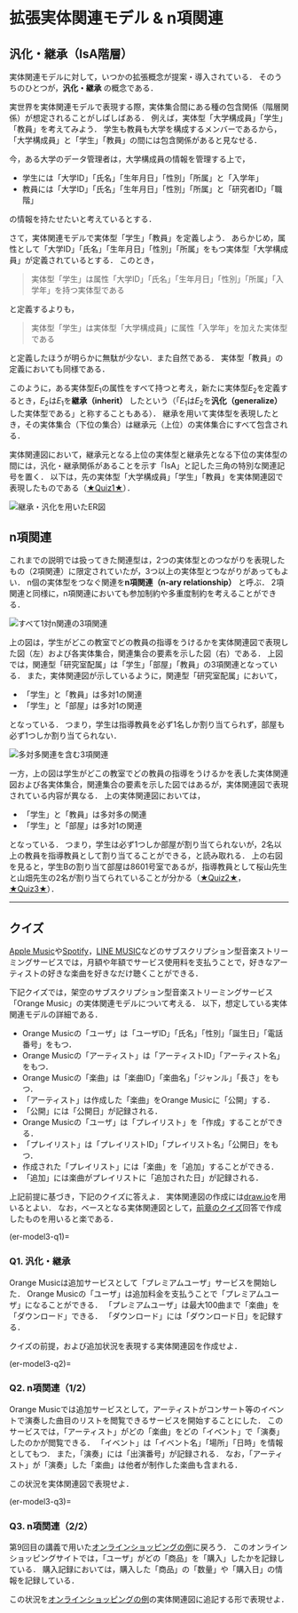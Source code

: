 # 拡張実体関連モデル & n項関連


## 汎化・継承（IsA階層）
実体関連モデルに対して，いつかの拡張概念が提案・導入されている．
そのうちのひとつが，**汎化・継承** の概念である．

実世界を実体関連モデルで表現する際，実体集合間にある種の包含関係（階層関係）が想定されることがしばしばある．
例えば，実体型「大学構成員」「学生」「教員」を考えてみよう．
学生も教員も大学を構成するメンバーであるから，「大学構成員」と「学生」「教員」の間には包含関係があると見なせる．

今，ある大学のデータ管理者は，大学構成員の情報を管理する上で，
- 学生には「大学ID」「氏名」「生年月日」「性別」「所属」と「入学年」
- 教員には「大学ID」「氏名」「生年月日」「性別」「所属」と「研究者ID」「職階」

の情報を持たせたいと考えているとする．

さて，実体関連モデルで実体型「学生」「教員」を定義しよう．
あらかじめ，属性として「大学ID」「氏名」「生年月日」「性別」「所属」をもつ実体型「大学構成員」が定義されているとする．
このとき，

> 実体型「学生」は属性「大学ID」「氏名」「生年月日」「性別」「所属」「入学年」を持つ実体型である

と定義するよりも，

>  実体型「学生」は実体型「大学構成員」に属性「入学年」を加えた実体型である

と定義したほうが明らかに無駄が少ない．また自然である．
実体型「教員」の定義においても同様である．

このように，ある実体型$E_1$の属性をすべて持つと考え，新たに実体型$E_2$を定義するとき，$E_2$は$E_1$を**継承（inherit）** したという（「$E_1$は$E_2$を**汎化（generalize）** した実体型である」と称することもある）．
継承を用いて実体型を表現したとき，その実体集合（下位の集合）は継承元（上位）の実体集合にすべて包含される．

実体関連図において，継承元となる上位の実体型と継承先となる下位の実体型の間には，汎化・継承関係があることを示す「IsA」と記した三角の特別な関連記号を置く．
以下は，先の実体型「大学構成員」「学生」「教員」を実体関連図で表現したものである（[★Quiz1★](#er-model3-q1)）．

![継承・汎化を用いたER図](fig/inheritance.png "継承・汎化を用いたER図")


## n項関連
これまでの説明では扱ってきた関連型は，2つの実体型とのつながりを表現したもの（2項関連）に限定されていたが，3つ以上の実体型とつながりがあってもよい．
n個の実体型をつなぐ関連を**n項関連（n-ary relationship）** と呼ぶ．
2項関連と同様に，n項関連においても参加制約や多重度制約を考えることができる．

![すべて1対n関連の3項関連](fig/3-ary-relationship1.png "すべて1対n関連の3項関連")

上の図は，学生がどこの教室でどの教員の指導をうけるかを実体関連図で表現した図（左）および各実体集合，関連集合の要素を示した図（右）である．
上図では，関連型「研究室配属」は「学生」「部屋」「教員」の3項関連となっている．
また，実体関連図が示しているように，関連型「研究室配属」において，
- 「学生」と「教員」は多対1の関連
- 「学生」と「部屋」は多対1の関連

となっている．
つまり，学生は指導教員を必ず1名しか割り当てられず，部屋も必ず1つしか割り当てられない．


![多対多関連を含む3項関連](fig/3-ary-relationship2.png "多対多関連を含む3項関連")

一方，上の図は学生がどこの教室でどの教員の指導をうけるかを表した実体関連図および各実体集合，関連集合の要素を示した図ではあるが，実体関連図で表現されている内容が異なる．
上の実体関連図においては，
- 「学生」と「教員」は多対多の関連
- 「学生」と「部屋」は多対1の関連

となっている．
つまり，学生は必ず1つしか部屋が割り当てられないが，2名以上の教員を指導教員として割り当てることができる，と読み取れる．
上の右図を見ると，学生Bの割り当て部屋は8601号室であるが，指導教員として桜山先生と山畑先生の2名が割り当てられていることが分かる（[★Quiz2★](#er-model3-q2)，[★Quiz3★](#er-model3-q3)）．

---


## クイズ
[Apple Music](https://music.apple.com/)や[Spotify](https://open.spotify.com/)，[LINE MUSIC](https://music.line.me/about/)などのサブスクリプション型音楽ストリーミングサービスでは，月額や年額でサービス使用料を支払うことで，好きなアーティストの好きな楽曲を好きなだけ聴くことができる．

下記クイズでは，架空のサブスクリプション型音楽ストリーミングサービス「Orange Music」の実体関連モデルについて考える．
以下，想定している実体関連モデルの詳細である．

- Orange Musicの「ユーザ」は「ユーザID」「氏名」「性別」「誕生日」「電話番号」をもつ．
- Orange Musicの「アーティスト」は「アーティストID」「アーティスト名」をもつ．
- Orange Musicの「楽曲」は「楽曲ID」「楽曲名」「ジャンル」「長さ」をもつ．
- 「アーティスト」は作成した「楽曲」をOrange Musicに「公開」する．
- 「公開」には「公開日」が記録される．
- Orange Musicの「ユーザ」は「プレイリスト」を「作成」することができる．
- 「プレイリスト」は「プレイリストID」「プレイリスト名」「公開日」をもつ．
- 作成された「プレイリスト」には「楽曲」を「追加」することができる．
- 「追加」には楽曲がプレイリストに「追加された日」が記録される．

上記前提に基づき，下記のクイズに答えよ．
実体関連図の作成には[draw.io](https://app.diagrams.net/)を用いるとよい．
なお，ベースとなる実体関連図として，[前章のクイズ](02.ipynb)回答で作成したものを用いると楽である．


(er-model3-q1)=
### Q1. 汎化・継承
Orange Musicは追加サービスとして「プレミアムユーザ」サービスを開始した．
Orange Musicの「ユーザ」は追加料金を支払うことで「プレミアムユーザ」になることができる．
「プレミアムユーザ」は最大100曲まで「楽曲」を「ダウンロード」できる．
「ダウンロード」には「ダウンロード日」を記録する．

クイズの前提，および追加状況を表現する実体関連図を作成せよ．


(er-model3-q2)=
### Q2. n項関連（1/2）
Orange Musicでは追加サービスとして，アーティストがコンサート等のイベントで演奏した曲目のリストを閲覧できるサービスを開始することにした．
このサービスでは，「アーティスト」がどの「楽曲」をどの「イベント」で「演奏」したのかが閲覧できる．
「イベント」は「イベント名」「場所」「日時」を情報としてもつ．
また，「演奏」には「出演番号」が記録される．
なお，「アーティスト」が「演奏」した「楽曲」は他者が制作した楽曲も含まれる．

この状況を実体関連図で表現せよ．


(er-model3-q3)=
### Q3. n項関連（2/2）
第9回目の講義で用いた[オンラインショッピングの例](#fig:cardinality-constraint)に戻ろう．
このオンラインショッピングサイトでは，「ユーザ」がどの「商品」を「購入」したかを記録している．
購入記録においては，購入した「商品」の「数量」や「購入日」の情報を記録している．

この状況を[オンラインショッピングの例](#fig:cardinality-constraint)の実体関連図に追記する形で表現せよ．
